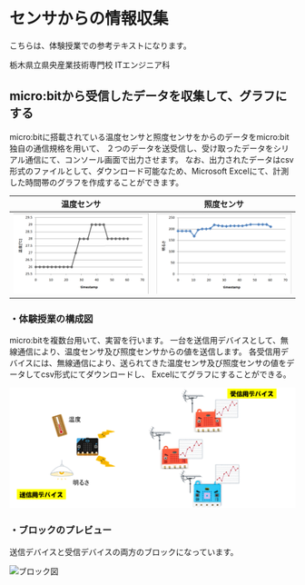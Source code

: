# センサからの情報収集

こちらは、体験授業での参考テキストになります。

栃木県立県央産業技術専門校 ITエンジニア科

## micro:bitから受信したデータを収集して、グラフにする

micro:bitに搭載されている温度センサと照度センサをからのデータをmicro:bit独自の通信規格を用いて、
２つのデータを送受信し、受け取ったデータをシリアル通信にて、コンソール画面で出力させます。
なお、出力されたデータはcsv形式のファイルとして、ダウンロード可能なため、Microsoft Excelにて、計測した時間帯のグラフを作成することができます。

| 温度センサ | 照度センサ |
|---|---|
|![温度センサ](./images/image20.png) | ![照度センサ](./images/image21.png)|


### ・体験授業の構成図

micro:bitを複数台用いて、実習を行います。
一台を送信用デバイスとして、無線通信により、温度センサ及び照度センサからの値を送信します。
各受信用デバイスには、無線通信により、送られてきた温度センサ及び照度センサの値をデータしてcsv形式にてダウンロードし、
Excelにてグラフにすることができる。

![外観図](./images/image10.png)

### ・ブロックのプレビュー

送信デバイスと受信デバイスの両方のブロックになっています。

![ブロック図](./https://github.com/Takumi941228/iot_mokahokuryo/blob/master/.github/makecode/blocks.png)
